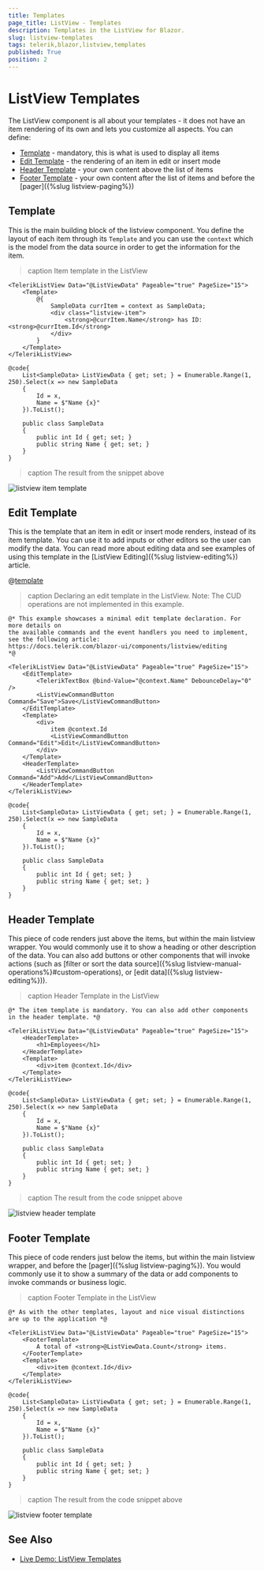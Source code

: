 ```yaml
---
title: Templates
page_title: ListView - Templates
description: Templates in the ListView for Blazor.
slug: listview-templates
tags: telerik,blazor,listview,templates
published: True
position: 2
---
```


# ListView Templates

The ListView component is all about your templates - it does not have an item rendering of its own and lets you customize all aspects. You can define:

* [Template](#template) - mandatory, this is what is used to display all items
* [Edit Template](#edit-template) - the rendering of an item in edit or insert mode
* [Header Template](#header-template) - your own content above the list of items
* [Footer Template](#footer-template) - your own content after the list of items and before the [pager]({%slug listview-paging%})

## Template

This is the main building block of the listview component. You define the layout of each item through its `Template` and you can use the `context` which is the model from the data source in order to get the information for the item.

>caption Item template in the ListView

````CSHTML
<TelerikListView Data="@ListViewData" Pageable="true" PageSize="15">
    <Template>
        @{
            SampleData currItem = context as SampleData;
            <div class="listview-item">
                <strong>@currItem.Name</strong> has ID: <strong>@currItem.Id</strong>
            </div>
        }
    </Template>
</TelerikListView>

@code{
    List<SampleData> ListViewData { get; set; } = Enumerable.Range(1, 250).Select(x => new SampleData
    {
        Id = x,
        Name = $"Name {x}"
    }).ToList();

    public class SampleData
    {
        public int Id { get; set; }
        public string Name { get; set; }
    }
}
````

>caption The result from the snippet above

![listview item template](images/listview-item-template.png)


## Edit Template

This is the template that an item in edit or insert mode renders, instead of its item template. You can use it to add inputs or other editors so the user can modify the data. You can read more about editing data and see examples of using this template in the [ListView Editing]({%slug listview-editing%}) article.

@[template](/_contentTemplates/common/inputs.md#edit-debouncedelay)

>caption Declaring an edit template in the ListView. Note: The CUD operations are not implemented in this example.

````CSHTML
@* This example showcases a minimal edit template declaration. For more details on
the available commands and the event handlers you need to implement, see the following article:
https://docs.telerik.com/blazor-ui/components/listview/editing
*@

<TelerikListView Data="@ListViewData" Pageable="true" PageSize="15">
    <EditTemplate>
        <TelerikTextBox @bind-Value="@context.Name" DebounceDelay="0" />
        <ListViewCommandButton Command="Save">Save</ListViewCommandButton>
    </EditTemplate>
    <Template>
        <div>
            item @context.Id
            <ListViewCommandButton Command="Edit">Edit</ListViewCommandButton>
        </div>
    </Template>
    <HeaderTemplate>
        <ListViewCommandButton Command="Add">Add</ListViewCommandButton>
    </HeaderTemplate>
</TelerikListView>

@code{
    List<SampleData> ListViewData { get; set; } = Enumerable.Range(1, 250).Select(x => new SampleData
    {
        Id = x,
        Name = $"Name {x}"
    }).ToList();

    public class SampleData
    {
        public int Id { get; set; }
        public string Name { get; set; }
    }
}
````

## Header Template

This piece of code renders just above the items, but within the main listview wrapper. You would commonly use it to show a heading or other description of the data. You can also add buttons or other components that will invoke actions (such as [filter or sort the data source]({%slug listview-manual-operations%}#custom-operations), or [edit data]({%slug listview-editing%})).

>caption Header Template in the ListView

````CSHTML
@* The item template is mandatory. You can also add other components in the header template. *@

<TelerikListView Data="@ListViewData" Pageable="true" PageSize="15">
    <HeaderTemplate>
        <h1>Employees</h1>
    </HeaderTemplate>
    <Template>
        <div>item @context.Id</div>
    </Template>
</TelerikListView>

@code{
    List<SampleData> ListViewData { get; set; } = Enumerable.Range(1, 250).Select(x => new SampleData
    {
        Id = x,
        Name = $"Name {x}"
    }).ToList();

    public class SampleData
    {
        public int Id { get; set; }
        public string Name { get; set; }
    }
}
````

>caption The result from the code snippet above

![listview header template](images/listview-header-template.png)


## Footer Template

This piece of code renders just below the items, but within the main listview wrapper, and before the [pager]({%slug listview-paging%}). You would commonly use it to show a summary of the data or add components to invoke commands or business logic.

>caption Footer Template in the ListView

````CSHTML
@* As with the other templates, layout and nice visual distinctions are up to the application *@

<TelerikListView Data="@ListViewData" Pageable="true" PageSize="15">
    <FooterTemplate>
        A total of <strong>@ListViewData.Count</strong> items.
    </FooterTemplate>
    <Template>
        <div>item @context.Id</div>
    </Template>
</TelerikListView>

@code{
    List<SampleData> ListViewData { get; set; } = Enumerable.Range(1, 250).Select(x => new SampleData
    {
        Id = x,
        Name = $"Name {x}"
    }).ToList();

    public class SampleData
    {
        public int Id { get; set; }
        public string Name { get; set; }
    }
}
````

>caption The result from the code snippet above

![listview footer template](images/listview-footer-template.png)




## See Also

  * [Live Demo: ListView Templates](https://demos.telerik.com/blazor-ui/listview/templates)
   
  
